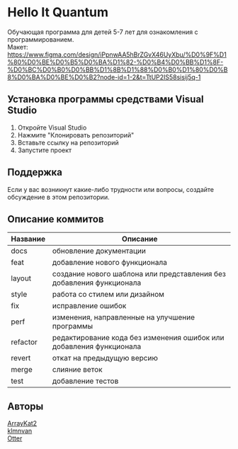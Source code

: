 # Hello It Quantum
Обучающая программа для детей 5-7 лет для ознакомления с программированием.  
Макет: https://www.figma.com/design/iPpnwAA5hBrZGvX46UyXbu/%D0%9F%D1%80%D0%BE%D0%B5%D0%BA%D1%82-%D0%B4%D0%BB%D1%8F-%D0%BC%D0%B0%D0%BB%D1%8B%D1%88%D0%B0%D1%80%D0%B8%D0%BA%D0%BE%D0%B2?node-id=1-2&t=TtUP2IS58sisij5q-1  
  
<!-- <img src="https://www.figma.com/design/iPpnwAA5hBrZGvX46UyXbu/%D0%9F%D1%80%D0%BE%D0%B5%D0%BA%D1%82-%D0%B4%D0%BB%D1%8F-%D0%BC%D0%B0%D0%BB%D1%8B%D1%88%D0%B0%D1%80%D0%B8%D0%BA%D0%BE%D0%B2?node-id=1-2&t=8Yybv7ju0xL9Fq0d-1" width="200" alt="HelloItQuantum"/> -->
  
## Установка программы средствами Visual Studio  
1. Откройте Visual Studio  
2. Нажмите "Клонировать репозиторий"  
3. Вставьте ссылку на репозиторий  
4. Запустите проект  
  
<!-- ## Инструкция по работе с системой  
Перед работой с системой советуем прочесть [руководство пользователя](http://gogs.ngknn.ru:3000/TrioEducationalPractice/documentation/src/master/%d0%a0%d1%83%d0%ba%d0%be%d0%b2%d0%be%d0%b4%d1%81%d1%82%d0%b2%d0%be%d0%9f%d0%be%d0%bb%d1%8c%d0%b7%d0%be%d0%b2%d0%b0%d1%82%d0%b5%d0%bb%d1%8f.docx)  -->
  
<!-- Набор документации:    
[Документация](http://gogs.ngknn.ru:3000/TrioEducationalPractice/documentation)    
[UML](http://gogs.ngknn.ru:3000/TrioEducationalPractice/UML)    -->
  
<!-- ### Примечания  
На данный момент программа не будет работать в версии Релиз из-за зависимости от библиотеки LiveCharts2.    
Программа считывает теоретический материал из файлов, которые находятся в папке Assets.    
Исключения программы записываются в журнал логов.    
Если приложение запускается с локального компьютера НГК, то в файле Programm нужно заменить строку:  
```
public static string HostNpgsql = "Host=ngknn.ru;Port=5442;Database=trio_33p;Username=33P;Password=12345";  
```
На следующее:  
```
public static string HostNpgsql = "Host=edu.pg.ngknn.local;Port=5432;Database=trio_33p;Username=33P;Password=12345";   -->

<!-- ### Ознакомление  
Для тестирования программы без необходимости регистрироваься можно использовать следующие логин и пароль:  
* 1 1 - Преподаватель  
* 2 2 - Студент   -->
  
<!-- ### NuGet пакеты и зависимости   
* CommunityToolkit.Mvvm  
* LiveChartsCore  
* LiveChartsCore.SkiaSharpView.Avalonia  
* Microsoft.EntityFrameworkCore  
* Microsoft.EntityFrameworkCore.Design  
* Microsoft.EntityFrameworkCore.Tools  
* Npgsql.EntityFrameworkCore.PostgreSQL   -->
    
## Поддержка  
Если у вас возникнут какие-либо трудности или вопросы, создайте обсуждение в этом репозитории.

## Описание коммитов
| Название | Описание                                                             |
| -------- | -------------------------------------------------------------------- |
| docs     | обновление документации                                              |
| feat     | добавление нового функционала                                        |
| layout   | создание нового шаблона или представления без добавления функционала |
| style    | работа со стилем или дизайном                                        |
| fix      | исправление ошибок                                                   |
| perf     | изменения, направленные на улучшение программы                       |
| refactor | редактирование кода без изменения ошибок или добавления функционала  |
| revert   | откат на предыдущую версию                                           |
| merge    | слияние веток                                                        |
| test     | добавление тестов                                                    |

## Авторы
[ArrayKat2](http://gogs.ngknn.ru:3000/ArrayKat2)  
[klmnvan](http://gogs.ngknn.ru:3000/klmnvan)  
[Otter](http://gogs.ngknn.ru:3000/Otter)  

